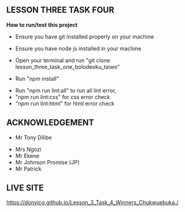 **LESSON THREE TASK FOUR**
---
**How to run/test this project**
- Ensure you have git installed properly on your machine
* Ensure you have node js installed in your machine
+ Open your terminal and run "git clone lesson_three_task_one_bolodeoku_taiwo"
- Run "npm install"
* Run "npm run lint:all" to run all lint error, 
* "npm run lint:css" for css error check 
* "npm run lint:html" for html error check 

 **ACKNOWLEDGEMENT**
 ---
- Mr Tony Dilibe
* Mrs Ngozi
* Mr Ekene
* Mr Johnson Promise (JP)
* Mr Patrick 
 
 **LIVE SITE**
 ---
 https://donvico.github.io/Lesson_3_Task_4_Winners_Chukwuebuka./
